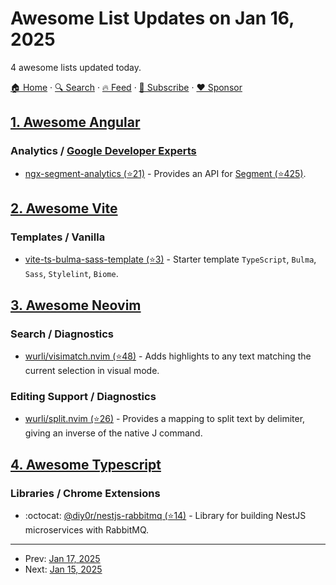 # Awesome List Updates on Jan 16, 2025

4 awesome lists updated today.

[🏠 Home](/README.md) · [🔍 Search](https://www.trackawesomelist.com/search/) · [🔥 Feed](https://www.trackawesomelist.com/rss.xml) · [📮 Subscribe](https://trackawesomelist.us17.list-manage.com/subscribe?u=d2f0117aa829c83a63ec63c2f&id=36a103854c) · [❤️  Sponsor](https://github.com/sponsors/theowenyoung)



## [1. Awesome Angular](/content/PatrickJS/awesome-angular/README.md)

### Analytics / [Google Developer Experts](https://developers.google.com/experts/all/technology/web-technologies)

*   [ngx-segment-analytics (⭐21)](https://github.com/opendecide/ngx-segment-analytics) - Provides an API for [Segment (⭐425)](https://github.com/segmentio/analytics-next/).

## [2. Awesome Vite](/content/vitejs/awesome-vite/README.md)

### Templates / Vanilla

*   [vite-ts-bulma-sass-template (⭐3)](https://github.com/naoki-00-ito/vite-ts-bulma-sass-template) - Starter template `TypeScript`, `Bulma`, `Sass`, `Stylelint`, `Biome`.

## [3. Awesome Neovim](/content/rockerBOO/awesome-neovim/README.md)

### Search / Diagnostics

*   [wurli/visimatch.nvim (⭐48)](https://github.com/wurli/visimatch.nvim) - Adds highlights to any text matching the current selection in visual mode.

### Editing Support / Diagnostics

*   [wurli/split.nvim (⭐26)](https://github.com/wurli/split.nvim) - Provides a mapping to split text by delimiter, giving an inverse of the native J command.

## [4. Awesome Typescript](/content/dzharii/awesome-typescript/README.md)

### Libraries / Chrome Extensions

*   :octocat: [@diy0r/nestjs-rabbitmq (⭐14)](https://github.com/DIY0R/nestjs-rabbitmq) - Library for building NestJS microservices with RabbitMQ.

---

- Prev: [Jan 17, 2025](/content/2025/01/17/README.md)
- Next: [Jan 15, 2025](/content/2025/01/15/README.md)